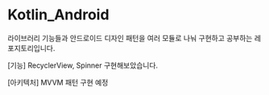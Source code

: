 # Kotlin_Android

라이브러리 기능들과 
안드로이드 디자인 패턴을 
여러 모듈로 나눠 구현하고 공부하는 레포지토리입니다.

[기능]
RecyclerView, Spinner 구현해보았습니다.

[아키텍처]
MVVM 패턴 구현 예정
